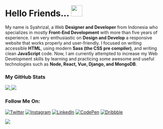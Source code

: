 # Hello Friends... <img src="https://i.ibb.co/BL367px/hello.gif" width="36px">

My name is Syahrizal, a Web **Designer and Developer** from Indonesia who specializes in mostly **Front-End Development** with more than five years of experience.
I am very enthusiastic on **Design and Develop** a responsive website that works properly and user-friendly. I focused on writing accessible **HTML**, using modern **Sass (the CSS pre compiler)**, and writing clean **JavaScript** code. Now, I am currently attempted to increase my Web Development skills by learning and practicing some awesome and useful technologies such as **Node, React, Vue, Django, and MongoDB**.

### My GitHub Stats

<a href="https://github.com/syahrizaldev">
  <img src="https://github-readme-stats.vercel.app/api?username=syahrizaldev&hide=contribs&show_icons=true&theme=onedark" >
</a>
<a href="https://github.com/syahrizaldev">
  <img src="https://github-readme-stats.vercel.app/api/top-langs/?username=syahrizaldev&langs_count=7&layout=compact&theme=onedark">
</a>


### Follow Me On:

[![Twitter](https://i.ibb.co/2hbT6ys/Twitter.png)][1] [![Instagram](https://i.ibb.co/vLLx1tL/Instagram.png)][2] [![LinkedIn](https://i.ibb.co/bB1XFdx/Linkedin.png)][3] [![CodePen](https://i.ibb.co/93CJXpz/Codepen.png)][4] [![Dribbble](https://i.ibb.co/ysFFL7N/Dribbble.png)][5]

[1]: https://www.twitter.com/syahrizaldev
[2]: https://www.instagram.com/syahrizaldev
[3]: https://www.linkedin.com/in/syahrizaldev
[4]: https://www.codepen.io/syahrizaldev
[5]: https://www.dribbble.com/syahrizaldev


![](https://img.shields.io/badge/Editor-Visual_Studio_Code-informational?style=flat&color=blue&logo=visual-studio-code)
